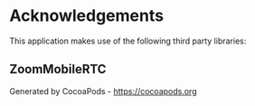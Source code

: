 # Acknowledgements
This application makes use of the following third party libraries:

## ZoomMobileRTC


Generated by CocoaPods - https://cocoapods.org

